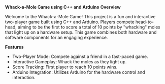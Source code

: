 **Whack-a-Mole Game using C++ and Arduino**
**Overview**

Welcome to the Whack-a-Mole Game! This project is a fun and interactive two-player game built using C++ and Arduino. Players compete head-to-head, aiming to be the first to score a total of 10 points by "whacking" moles that light up on a hardware setup. This game combines both hardware and software components for an engaging experience.

**Features**
- Two-Player Mode: Compete against a friend in a fast-paced game.
- Interactive Gameplay: Whack the moles as they light up.
- Score Tracking: First player to reach 10 points wins.
- Arduino Integration: Utilizes Arduino for the hardware control and interaction.
